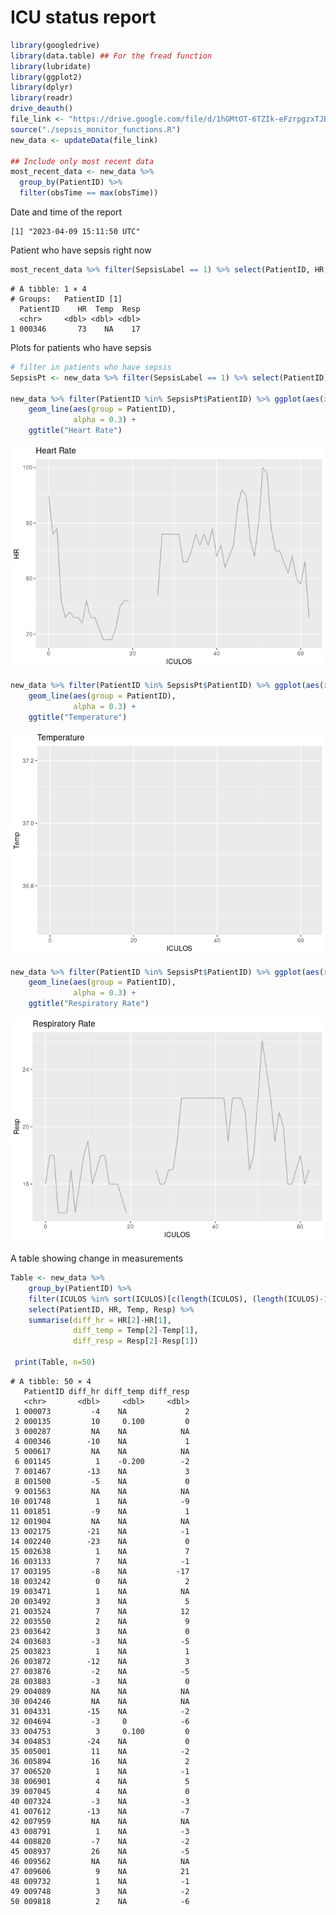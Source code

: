 ICU status report
================

``` r
library(googledrive)
library(data.table) ## For the fread function
library(lubridate)
library(ggplot2)
library(dplyr)
library(readr)
drive_deauth()
file_link <- "https://drive.google.com/file/d/1hGMtOT-6TZIk-eFzrpgzxTJBGAj1SEwH/view?usp=share_link"
source("./sepsis_monitor_functions.R")
new_data <- updateData(file_link)

## Include only most recent data
most_recent_data <- new_data %>%
  group_by(PatientID) %>%
  filter(obsTime == max(obsTime))
```

Date and time of the report

    [1] "2023-04-09 15:11:50 UTC"

Patient who have sepsis right now

``` r
most_recent_data %>% filter(SepsisLabel == 1) %>% select(PatientID, HR, Temp, Resp)
```

    # A tibble: 1 × 4
    # Groups:   PatientID [1]
      PatientID    HR  Temp  Resp
      <chr>     <dbl> <dbl> <dbl>
    1 000346       73    NA    17

Plots for patients who have sepsis

``` r
# filter in patients who have sepsis
SepsisPt <- new_data %>% filter(SepsisLabel == 1) %>% select(PatientID) %>% unique() 

new_data %>% filter(PatientID %in% SepsisPt$PatientID) %>% ggplot(aes(x = ICULOS, y = HR)) +
    geom_line(aes(group = PatientID),
              alpha = 0.3) +
    ggtitle("Heart Rate")
```

![](A7_files/figure-commonmark/unnamed-chunk-4-1.png)

``` r
new_data %>% filter(PatientID %in% SepsisPt$PatientID) %>% ggplot(aes(x = ICULOS, y = Temp)) +
    geom_line(aes(group = PatientID),
              alpha = 0.3) +
    ggtitle("Temperature")
```

![](A7_files/figure-commonmark/unnamed-chunk-4-2.png)

``` r
new_data %>% filter(PatientID %in% SepsisPt$PatientID) %>% ggplot(aes(x = ICULOS, y = Resp)) +
    geom_line(aes(group = PatientID),
              alpha = 0.3) +
    ggtitle("Respiratory Rate")
```

![](A7_files/figure-commonmark/unnamed-chunk-4-3.png)

A table showing change in measurements

``` r
Table <- new_data %>% 
    group_by(PatientID) %>% 
    filter(ICULOS %in% sort(ICULOS)[c(length(ICULOS), (length(ICULOS)-1))]) %>% 
    select(PatientID, HR, Temp, Resp) %>% 
    summarise(diff_hr = HR[2]-HR[1],
              diff_temp = Temp[2]-Temp[1],
              diff_resp = Resp[2]-Resp[1])
     
 print(Table, n=50)
```

    # A tibble: 50 × 4
       PatientID diff_hr diff_temp diff_resp
       <chr>       <dbl>     <dbl>     <dbl>
     1 000073         -4    NA             2
     2 000135         10     0.100         0
     3 000287         NA    NA            NA
     4 000346        -10    NA             1
     5 000617         NA    NA            NA
     6 001145          1    -0.200        -2
     7 001467        -13    NA             3
     8 001500         -5    NA             0
     9 001563         NA    NA            NA
    10 001748          1    NA            -9
    11 001851         -9    NA             1
    12 001904         NA    NA            NA
    13 002175        -21    NA            -1
    14 002240        -23    NA             0
    15 002638          1    NA             7
    16 003133          7    NA            -1
    17 003195         -8    NA           -17
    18 003242          0    NA             2
    19 003471          1    NA            NA
    20 003492          3    NA             5
    21 003524          7    NA            12
    22 003550          2    NA             9
    23 003642          3    NA             0
    24 003683         -3    NA            -5
    25 003823          1    NA             1
    26 003872        -12    NA             3
    27 003876         -2    NA            -5
    28 003883         -3    NA             0
    29 004089         NA    NA            NA
    30 004246         NA    NA            NA
    31 004331        -15    NA            -2
    32 004694         -3     0            -6
    33 004753          3     0.100         0
    34 004853        -24    NA             0
    35 005001         11    NA            -2
    36 005894         16    NA             2
    37 006520          1    NA            -1
    38 006901          4    NA             5
    39 007045          4    NA             0
    40 007324         -3    NA            -3
    41 007612        -13    NA            -7
    42 007959         NA    NA            NA
    43 008791          1    NA            -3
    44 008820         -7    NA            -2
    45 008937         26    NA            -5
    46 009562         NA    NA            NA
    47 009606          9    NA            21
    48 009732          1    NA            -1
    49 009748          3    NA            -2
    50 009818          2    NA            -6
